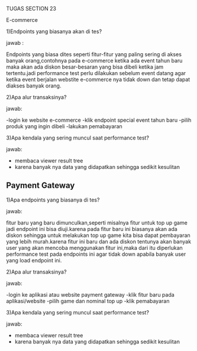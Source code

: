 TUGAS SECTION 23

E-commerce

1)Endpoints yang biasanya akan di tes?

jawab :

Endpoints yang biasa dites seperti fitur-fitur yang paling sering di akses banyak orang,contohnya pada e-commerce
ketika ada event tahun baru maka akan ada diskon besar-besaran yang bisa dibeli ketika jam tertentu.jadi performance
test perlu dilakukan sebelum event datang agar ketika event berjalan webstite e-commerce nya tidak down dan
tetap dapat diakses banyak orang.

2)Apa alur transaksinya?

jawab:

-login ke website e-commerce
-klik endpoint special event tahun baru 
-pilih produk yang ingin dibeli
-lakukan pemabayaran

3)Apa kendala yang sering muncul saat performance test?

jawab:

- membaca viewer result tree
- karena banyak nya data yang didapatkan sehingga sedikit kesulitan



## Payment Gateway
1)Apa endpoints yang biasanya di tes?

jawab:

fitur baru yang baru dimunculkan,seperti misalnya fitur untuk top up game jadi endpoint ini bisa diuji.karena
pada fitur baru ini biasanya akan ada diskon sehingga untuk melakukan top up game kita bisa dapat pembayaran 
yang lebih murah.karena fitur ini baru dan ada diskon tentunya akan banyak user yang akan mencoba menggunakan
fitur ini,maka dari itu diperlukan performance test pada endpoints ini agar tidak down apabila banyak user yang
load endpoint ini.

2)Apa alur transaksinya?

jawab:

-login ke aplikasi atau website payment gateway
-klik fitur baru pada aplikasi/website
-pilih game dan nominal top up 
-klik pemabayaran

3)Apa kendala yang sering muncul saat performance test?

jawab:

- membaca viewer result tree
- karena banyak nya data yang didapatkan sehingga sedikit kesulitan